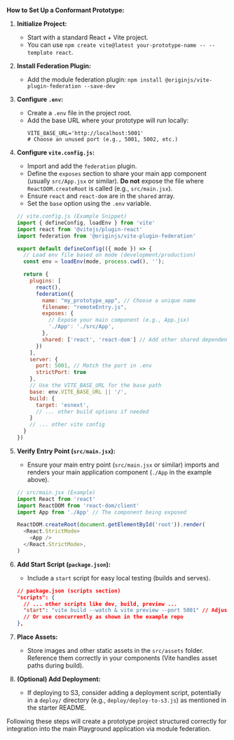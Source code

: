 **How to Set Up a Conformant Prototype:**

1.  **Initialize Project:**
    *   Start with a standard React + Vite project.
    *   You can use `npm create vite@latest your-prototype-name -- --template react`.

2.  **Install Federation Plugin:**
    *   Add the module federation plugin: `npm install @originjs/vite-plugin-federation --save-dev`

3.  **Configure `.env`:**
    *   Create a `.env` file in the project root.
    *   Add the base URL where your prototype will run locally:
        ```env
        VITE_BASE_URL='http://localhost:5001'
        # Choose an unused port (e.g., 5001, 5002, etc.)
        ```

4.  **Configure `vite.config.js`:**
    *   Import and add the `federation` plugin.
    *   Define the `exposes` section to share your main app component (usually `src/App.jsx` or similar). **Do not** expose the file where `ReactDOM.createRoot` is called (e.g., `src/main.jsx`).
    *   Ensure `react` and `react-dom` are in the `shared` array.
    *   Set the `base` option using the `.env` variable.

    ```javascript
    // vite.config.js (Example Snippet)
    import { defineConfig, loadEnv } from 'vite'
    import react from '@vitejs/plugin-react'
    import federation from '@originjs/vite-plugin-federation'

    export default defineConfig(({ mode }) => {
      // Load env file based on mode (development/production)
      const env = loadEnv(mode, process.cwd(), '');

      return {
        plugins: [
          react(),
          federation({
            name: "my_prototype_app", // Choose a unique name
            filename: "remoteEntry.js",
            exposes: {
              // Expose your main component (e.g., App.jsx)
              './App': './src/App',
            },
            shared: ['react', 'react-dom'] // Add other shared dependencies if needed
          })
        ],
        server: {
          port: 5001, // Match the port in .env
          strictPort: true
        },
        // Use the VITE_BASE_URL for the base path
        base: env.VITE_BASE_URL || '/',
        build: {
          target: 'esnext',
          // ... other build options if needed
        }
        // ... other vite config
      }
    })
    ```

5.  **Verify Entry Point (`src/main.jsx`):**
    *   Ensure your main entry point (`src/main.jsx` or similar) imports and renders your main application component (`./App` in the example above).

    ```javascript
    // src/main.jsx (Example)
    import React from 'react'
    import ReactDOM from 'react-dom/client'
    import App from './App' // The component being exposed

    ReactDOM.createRoot(document.getElementById('root')).render(
      <React.StrictMode>
        <App />
      </React.StrictMode>,
    )
    ```

6.  **Add Start Script (`package.json`):**
    *   Include a `start` script for easy local testing (builds and serves).

    ```json
    // package.json (scripts section)
    "scripts": {
      // ... other scripts like dev, build, preview ...
      "start": "vite build --watch & vite preview --port 5001" // Adjust port if needed
      // Or use concurrently as shown in the example repo
    },
    ```

7.  **Place Assets:**
    *   Store images and other static assets in the `src/assets` folder. Reference them correctly in your components (Vite handles asset paths during build).

8.  **(Optional) Add Deployment:**
    *   If deploying to S3, consider adding a deployment script, potentially in a `deploy/` directory (e.g., `deploy/deploy-to-s3.js`) as mentioned in the starter README.

Following these steps will create a prototype project structured correctly for integration into the main Playground application via module federation.
